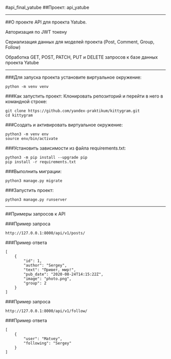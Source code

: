 #api_final_yatube
##Проект: api_yatube
***
##О проекте
API для проекта Yatube.

Авторизация по JWT токену

Сериализация данных для моделей проекта (Post, Comment, Group, Follow)

Обработка GET, POST, PATCH, PUT и DELETE запросов к базе данных проекта Yatube
***

###Для запуска проекта установите виртуальное окружение:
```
python -m venv venv

```
###Как запустить проект:
Клонировать репозиторий и перейти в него в командной строке:
```
git clone https://github.com/yandex-praktikum/kittygram.git
cd kittygram
```

###Cоздать и активировать виртуальное окружение:
```
python3 -m venv env
source env/bin/activate
```
###Установить зависимости из файла requirements.txt:
```
python3 -m pip install --upgrade pip
pip install -r requirements.txt
```

###Выполнить миграции:
```
python3 manage.py migrate
```

###Запустить проект:
```
python3 manage.py runserver
```
***
##Примеры запросов к API

###Пример запроса

```
http://127.0.0.1:8000/api/v1/posts/
```
###Пример ответа
```
[
    {
        "id": 1,
        "author": "Sergey",
        "text": "Привет, мир!",
        "pub_date": "2020-08-24T14:15:22Z",
        "image": "photo.png",
        "group": 2
    }
]
```
###Пример запроса

```
http://127.0.0.1:8000/api/v1/follow/
```
###Пример ответа
```
[
    {
        "user": "Matvey",
        "following": "Sergey"
    }
]
```